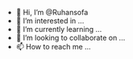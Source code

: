 - 👋 Hi, I’m @Ruhansofa
- 👀 I’m interested in ...
- 🌱 I’m currently learning ...
- 💞️ I’m looking to collaborate on ...
- 📫 How to reach me ...

<!---
Ruhansofa/Ruhansofa is a ✨ special ✨ repository because its `README.md` (this file) appears on your GitHub profile.
You can click the Preview link to take a look at your changes.
--->
